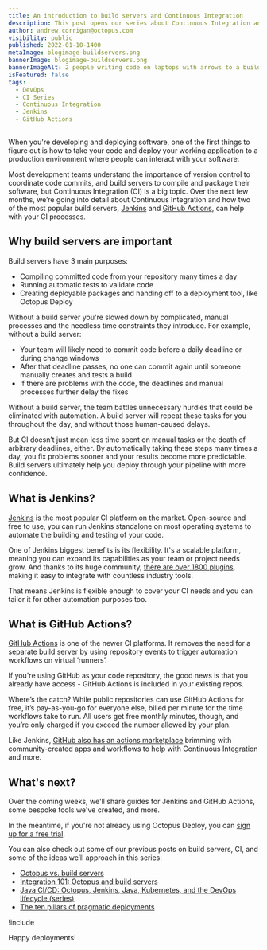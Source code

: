 ```yaml
---
title: An introduction to build servers and Continuous Integration
description: This post opens our series about Continuous Integration and build servers, with an overview on the benefits of build servers, particularly Jenkins and GitHub Actions.
author: andrew.corrigan@octopus.com
visibility: public
published: 2022-01-10-1400
metaImage: blogimage-buildservers.png
bannerImage: blogimage-buildservers.png
bannerImageAlt: 2 people writing code on laptops with arrows to a build server, then an arrow to the octopus logo in a cloud, and a rocket launching
isFeatured: false
tags:
  - DevOps
  - CI Series
  - Continuous Integration
  - Jenkins
  - GitHub Actions
---
```


When you're developing and deploying software, one of the first things to figure out is how to take your code and deploy your working application to a production environment where people can interact with your software.

Most development teams understand the importance of version control to coordinate code commits, and build servers to compile and package their software, but Continuous Integration (CI) is a big topic. Over the next few months, we’re going into detail about Continuous Integration and how two of the most popular build servers, [Jenkins](https://www.jenkins.io/) and [GitHub Actions](https://github.com/features/actions), can help with your CI processes.

## Why build servers are important

Build servers have 3 main purposes:

- Compiling committed code from your repository many times a day
- Running automatic tests to validate code
- Creating deployable packages and handing off to a deployment tool, like Octopus Deploy

Without a build server you're slowed down by complicated, manual processes and the needless time constraints they introduce. For example, without a build server:

- Your team will likely need to commit code before a daily deadline or during change windows
- After that deadline passes, no one can commit again until someone manually creates and tests a build
- If there are problems with the code, the deadlines and manual processes further delay the fixes

Without a build server, the team battles unnecessary hurdles that could be eliminated with automation. A build server will repeat these tasks for you throughout the day, and without those human-caused delays.

But CI doesn’t just mean less time spent on manual tasks or the death of arbitrary deadlines, either. By automatically taking these steps many times a day, you fix problems sooner and your results become more predictable. Build servers ultimately help you deploy through your pipeline with more confidence.

## What is Jenkins?

[Jenkins](https://www.jenkins.io/) is the most popular CI platform on the market. Open-source and free to use, you can run Jenkins standalone on most operating systems to automate the building and testing of your code.

One of Jenkins biggest benefits is its flexibility. It's a scalable platform, meaning you can expand its capabilities as your team or project needs grow. And thanks to its huge community, [there are over 1800 plugins](https://plugins.jenkins.io/), making it easy to integrate with countless industry tools.
 
That means Jenkins is flexible enough to cover your CI needs and you can tailor it for other automation purposes too.

## What is GitHub Actions?

[GitHub Actions](https://github.com/features/actions) is one of the newer CI platforms. It removes the need for a separate build server by using repository events to trigger automation workflows on virtual ‘runners’. 

If you're using GitHub as your code repository, the good news is that you already have access - GitHub Actions is included in your existing repos.

Where’s the catch? While public repositories can use GitHub Actions for free, it’s pay-as-you-go for everyone else, billed per minute for the time workflows take to run. All users get free monthly minutes, though, and you’re only charged if you exceed the number allowed by your plan.

Like Jenkins, [GitHub also has an actions marketplace](https://github.com/marketplace) brimming with community-created apps and workflows to help with Continuous Integration and more.

## What's next?

Over the coming weeks, we'll share guides for Jenkins and GitHub Actions, some bespoke tools we've created, and more.

In the meantime, if you're not already using Octopus Deploy, you can [sign up for a free trial](https://octopus.com/start).

You can also check out some of our previous posts on build servers, CI, and some of the ideas we’ll approach in this series:

- [Octopus vs. build servers](https://octopus.com/blog/octopus-vs-build-server)
- [Integration 101: Octopus and build servers](https://octopus.com/blog/octopus-build-server-integration-101)
- [Java CI/CD: Octopus, Jenkins, Java, Kubernetes, and the DevOps lifecycle (series)](https://octopus.com/blog/java-ci-cd-co/)
- [The ten pillars of pragmatic deployments](https://octopus.com/blog/ten-pillars-of-pragmatic-deployments)

!include <q1-2022-newsletter-cta>

Happy deployments!
